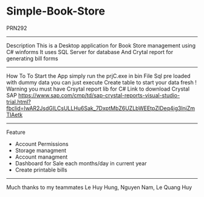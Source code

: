 # Simple-Book-Store
PRN292

-------------------------------------------------------------------------------------------
Description
This is a Desktop application for Book Store management using C# winforms 
It uses SQL Server for database And Crytal report for generating bill forms

-------------------------------------------------------------------------------------------
How To
To Start the App simply run the prjC.exe in bin File 
Sql pre loaded with dummy data you can just execute Create table to start your data fresh 
! Warning you must have Crsytal report lib for C#
Link to download Crystal SAP https://www.sap.com/cmp/td/sap-crystal-reports-visual-studio-trial.html?fbclid=IwAR2JsdGILCsULLHu6Sak_7DxptMbZ6UZLbWEEtpZlDeq4ig3lnjZmTlAetk

------------------------------------------------------------------------------------------
Feature 
- Account Permissions
- Storage managment 
- Account managment
- Dashboard for Sale each months/day in current year
- Create printable bills

--------------------------
Much thanks to my teammates Le Huy Hung, Nguyen Nam, Le Quang Huy 
